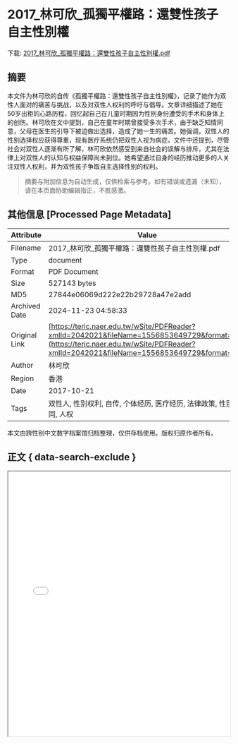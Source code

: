 # 2017_林可欣_孤獨平權路：還雙性孩子自主性別權

<!-- tcd_download_link -->
下载: <a href="../2017_林可欣_孤獨平權路：還雙性孩子自主性別權.pdf" download>2017_林可欣_孤獨平權路：還雙性孩子自主性別權.pdf</a>
<!-- tcd_download_link_end -->

## 摘要

<!-- tcd_abstract -->
本文件为林可欣的自传《孤獨平權路：還雙性孩子自主性別權》，记录了她作为双性人面对的痛苦与挑战，以及对双性人权利的呼吁与倡导。文章详细描述了她在50岁出柜的心路历程，回忆起自己在儿童时期因为性别身份遭受的手术和身体上的创伤。林可欣在文中提到，自己在童年时期曾接受多次手术，由于缺乏知情同意，父母在医生的引导下被迫做出选择，造成了她一生的痛苦。她强调，双性人的性别选择权应获得尊重，现有医疗系统仍把双性人视为病症。文件中还提到，尽管社会对双性人逐渐有所了解，林可欣依然感受到来自社会的误解与排斥，尤其在法律上对双性人的认知与权益保障尚未到位。她希望通过自身的经历推动更多的人关注双性人权利，并为双性孩子争取自主选择性别的权利。

<!-- tcd_abstract_end -->

> 摘要与附加信息为自动生成，仅供检索与参考。如有错误或遗漏（未知），请在本页面协助编辑指正，不胜感激。

## 其他信息 [Processed Page Metadata]

| Attribute       | Value                                  |
|-----------------|----------------------------------------|
| Filename        | 2017_林可欣_孤獨平權路：還雙性孩子自主性別權.pdf                             |
| Type            | document                                 |
| Format          | PDF Document                               |
| Size            | 527143 bytes                           |
| MD5             | 27844e06069d222e22b29728a47e2add                                  |
| Archived Date   | 2024-11-23 04:58:33                             |
| Original Link   | [https://teric.naer.edu.tw/wSite/PDFReader?xmlId=2042021&fileName=1556853649729&format=pdf](https://teric.naer.edu.tw/wSite/PDFReader?xmlId=2042021&fileName=1556853649729&format=pdf)                         |
| Author          | 林可欣                               |
| Region          | 香港                               |
| Date            | 2017-10-21                                 |
| Tags            | 双性人, 性别权利, 自传, 个体经历, 医疗经历, 法律政策, 性别认同, 人权                                 |

本文由跨性别中文数字档案馆归档整理，仅供存档使用。版权归原作者所有。


## 正文 { data-search-exclude }

<!-- tcd_main_text -->
<iframe src="../2017_林可欣_孤獨平權路：還雙性孩子自主性別權.pdf" width="100%" height="600px">
    <p>无法显示PDF，请下载查看。</p>
</iframe>
<!-- tcd_main_text_end -->

